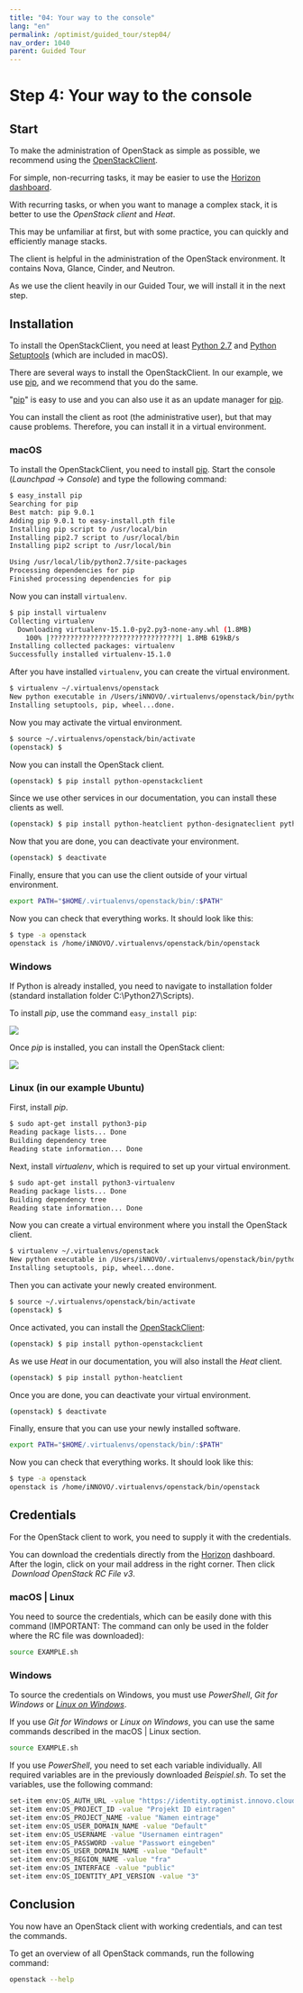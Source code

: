 ```yaml
---
title: "04: Your way to the console"
lang: "en"
permalink: /optimist/guided_tour/step04/
nav_order: 1040
parent: Guided Tour
---
```


# Step 4: Your way to the console

## Start

To make the administration of OpenStack as simple as possible, we recommend
using
the [OpenStackClient](https://docs.openstack.org/python-openstackclient/latest/).

For simple, non-recurring tasks, it may be easier to use the [Horizon
dashboard](https://dashboard.optimist.innovo.cloud).

With recurring tasks, or when you want to manage a complex stack, it is better to use the *OpenStack client* and *Heat*.

This may be unfamiliar at first, but with some practice, you can quickly and efficiently manage stacks.

The client is helpful in the administration of the OpenStack environment. It contains
Nova, Glance, Cinder, and Neutron.

As we use the client heavily in our Guided Tour, we will install it in the next step.

## Installation

To install the OpenStackClient, you need at least [Python
2.7](https://www.python.org/downloads/release/python-2713/) and [Python
Setuptools](https://pypi.python.org/pypi/setuptools) (which are included in
macOS).

There are several ways to install the OpenStackClient. In our example, we
use [pip](https://de.wikipedia.org/wiki/Pip_(Python)),
and we recommend that you do the same.

"[pip](https://de.wikipedia.org/wiki/Pip_(Python))" is
easy to use and you can also use it as an update manager
for [pip](https://de.wikipedia.org/wiki/Pip_(Python)).

You can install the client as root (the administrative user),
but that may cause problems. Therefore, you can install it in a
virtual environment.

### macOS

To install the OpenStackClient, you need to install
[pip](https://de.wikipedia.org/wiki/Pip_(Python)). Start the console (*Launchpad*
→ *Console*) and type the following command:

```bash
$ easy_install pip
Searching for pip
Best match: pip 9.0.1
Adding pip 9.0.1 to easy-install.pth file
Installing pip script to /usr/local/bin
Installing pip2.7 script to /usr/local/bin
Installing pip2 script to /usr/local/bin

Using /usr/local/lib/python2.7/site-packages
Processing dependencies for pip
Finished processing dependencies for pip
```

Now you can install `virtualenv`.

```bash
$ pip install virtualenv
Collecting virtualenv
  Downloading virtualenv-15.1.0-py2.py3-none-any.whl (1.8MB)
    100% |????????????????????????????????| 1.8MB 619kB/s
Installing collected packages: virtualenv
Successfully installed virtualenv-15.1.0
```

After you have installed `virtualenv`, you can create the virtual environment.

```bash
$ virtualenv ~/.virtualenvs/openstack
New python executable in /Users/iNNOVO/.virtualenvs/openstack/bin/python
Installing setuptools, pip, wheel...done.
```

Now you may activate the virtual environment.

```bash
$ source ~/.virtualenvs/openstack/bin/activate
(openstack) $
```

Now you can install the OpenStack client.

```bash
(openstack) $ pip install python-openstackclient
```

Since we use other services in our documentation, you can install these clients as well.

```bash
(openstack) $ pip install python-heatclient python-designateclient python-octaviaclient
```

Now that you are done, you can deactivate your environment.

```bash
(openstack) $ deactivate
```

Finally, ensure that you can use the client outside of your virtual environment.

```bash
export PATH="$HOME/.virtualenvs/openstack/bin/:$PATH"
```

Now you can check that everything works. It should look like this:

```bash
$ type -a openstack
openstack is /home/iNNOVO/.virtualenvs/openstack/bin/openstack
```

### Windows

If Python is already installed, you need to navigate to installation folder
(standard installation folder C:\Python27\Scripts).

To install *pip*, use the command `easy_install pip`:

![](attachments/13533313.png)

Once *pip* is installed, you can install the OpenStack client:

![](attachments/13533314.png)

### Linux (in our example Ubuntu)

First, install *pip*.

```bash
$ sudo apt-get install python3-pip
Reading package lists... Done
Building dependency tree
Reading state information... Done
```

Next, install *virtualenv*, which is required to set up your virtual
environment.

```bash
$ sudo apt-get install python3-virtualenv
Reading package lists... Done
Building dependency tree
Reading state information... Done
```

Now you can create a virtual environment where you install the OpenStack client.

```bash
$ virtualenv ~/.virtualenvs/openstack
New python executable in /Users/iNNOVO/.virtualenvs/openstack/bin/python
Installing setuptools, pip, wheel...done.
```

Then you can activate your newly created environment.

```bash
$ source ~/.virtualenvs/openstack/bin/activate
(openstack) $
```

Once activated, you can install the
[OpenStackClient](https://docs.openstack.org/python-openstackclient/latest/):

```bash
(openstack) $ pip install python-openstackclient
```

As we use *Heat* in our documentation, you will also install the *Heat*
client.

```bash
(openstack) $ pip install python-heatclient
```

Once you are done, you can deactivate your virtual environment.

```bash
(openstack) $ deactivate
```

Finally, ensure that you can use your newly installed software.

```bash
export PATH="$HOME/.virtualenvs/openstack/bin/:$PATH"
```

Now you can check that everything works. It should look like this:

```bash
$ type -a openstack
openstack is /home/iNNOVO/.virtualenvs/openstack/bin/openstack
```

## Credentials

For the OpenStack client to work, you need to supply it with the credentials.

You can download the credentials directly from
the [Horizon](https://dashboard.optimist.innovo.cloud/identity/)
dashboard. After the login, click on your mail address in the right corner. Then click
 *Download OpenStack RC File v3*.

### macOS | Linux

You need to source the credentials, which can be easily done
with this command (IMPORTANT: The command can only be used in the folder where
the RC file was downloaded):  

```bash
source EXAMPLE.sh
```

### Windows

To source the credentials on Windows, you must use
*PowerShell*, *Git for Windows* or [*Linux on Windows*](https://docs.microsoft.com/en-us/windows/wsl/install-win10).

If you use *Git for Windows* or *Linux on Windows*, you can use the same commands described
in the macOS | Linux section.

```bash
source EXAMPLE.sh
```

If you use *PowerShell*, you need to set each variable individually.
All required variables are in the previously downloaded *Beispiel.sh*.
To set the variables, use the following command:

```bash
set-item env:OS_AUTH_URL -value "https://identity.optimist.innovo.cloud/v3"
set-item env:OS_PROJECT_ID -value "Projekt ID eintragen"
set-item env:OS_PROJECT_NAME -value "Namen eintrage"
set-item env:OS_USER_DOMAIN_NAME -value "Default"
set-item env:OS_USERNAME -value "Usernamen eintragen"
set-item env:OS_PASSWORD -value "Passwort eingeben"
set-item env:OS_USER_DOMAIN_NAME -value "Default"
set-item env:OS_REGION_NAME -value "fra"
set-item env:OS_INTERFACE -value "public"
set-item env:OS_IDENTITY_API_VERSION -value "3"
```

## Conclusion

You now have an OpenStack client with working credentials, and can test the commands.

To get an overview of all OpenStack commands, run the following command:

```bash
openstack --help
```
